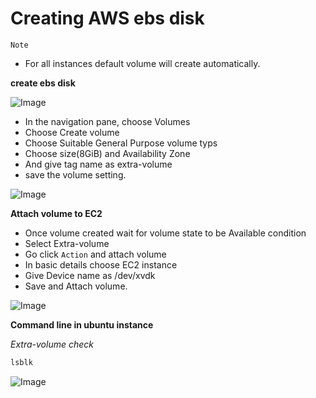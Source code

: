 # Creating AWS ebs disk

`Note`

- For all instances default volume will create automatically.

**create ebs disk**

![Image](https://github.com/januo-org/proof-of-concepts/assets/88568938/532369fd-1f01-4af3-8c18-c3c53808d49c)

* In the navigation pane, choose Volumes
* Choose Create volume
* Choose Suitable General Purpose volume typs
* Choose size(8GiB) and Availability Zone
* And give tag name as extra-volume
* save the volume setting.

![Image](https://github.com/januo-org/proof-of-concepts/assets/88568938/8ccb4fc0-1f8a-41d9-8ad9-1d9cad709d47)

**Attach volume to EC2**

- Once volume created wait for volume state to be Available condition
- Select Extra-volume
- Go click `Action` and attach volume
- In basic details choose EC2 instance
- Give Device name as /dev/xvdk
- Save and Attach volume.

![Image](https://github.com/januo-org/proof-of-concepts/assets/88568938/9ed3b68e-1fe6-44ae-81f6-1cb58108e809)


**Command line in ubuntu instance**

*Extra-volume check*

```cmd
lsblk
```

![Image](https://github.com/januo-org/proof-of-concepts/assets/88568938/93b29fde-1f73-4dbc-976f-5e573b9aa531)



